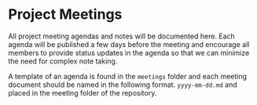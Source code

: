# Project Meetings

All project meeting agendas and notes will be documented here. Each agenda will be published a few days before the meeting and encourage all members to provide status updates in the agenda so that we can minimize the need for complex note taking.

A template of an agenda is found in the `meetings` folder and each meeting document should be named in the following format. `yyyy-mm-dd.md` and placed in the meeting folder of the repository.


